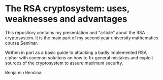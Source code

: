# The RSA cryptosystem: uses, weaknesses and advantages

This repository contains my presentation and "article" about the RSA cryptosystem.
It is the main part of my second year university mathematics course Seminar.

Written in part as a basic guide to attacking a badly implemented RSA cipher with common solutions on how to fix general mistakes and exploit sources of the cryptosystem to assure maximum security.

Benjamin Benčina

